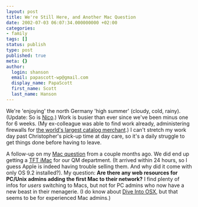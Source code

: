 ```yaml
---
layout: post
title: We're Still Here, and Another Mac Question
date: 2002-07-03 06:07:34.000000000 +02:00
categories:
- family
tags: []
status: publish
type: post
published: true
meta: {}
author:
  login: shanson
  email: papascott-wp@gmail.com
  display_name: PapaScott
  first_name: Scott
  last_name: Hanson
---
```

<p>We're 'enjoying' the north Germany 'high summer' (cloudy, cold, rainy). (Update: So is <a href="http://www.couchblog.org/nico/archives/000323.php">Nico</a>.) Work is busier than ever since we've been minus one for 6 weeks. (My ex-colleague was able to find work already, administering firewalls for <a href="http://www.otto.de">the world's largest catalog merchant</a>.) I can't stretch my work day past Christopher's pick-up time at day care, so it's a daily struggle to get things done before having to leave.</p>
<p>A follow-up on my <a href="https://www.papascott.de/2002/04/18/1712.php">Mac question</a> from a couple months ago. We did end up getting a <a href="http://www.apple.com/imac/">TFT iMac</a> for our QM department. (It arrived within 24 hours, so I guess Apple is indeed having trouble selling them. And why did it come with only OS 9.2 installed?). My question: <b>Are there any web resources for PC/Unix admins adding the first Mac to their network?</b> I find plenty of infos for <i>users</i> switching to Macs, but not for PC admins who now have a new beast in their menagerie. (I do know about <a href="http://diveintoosx.org/">Dive Into OSX</a>, but that seems to be for experienced Mac admins.)</p>
